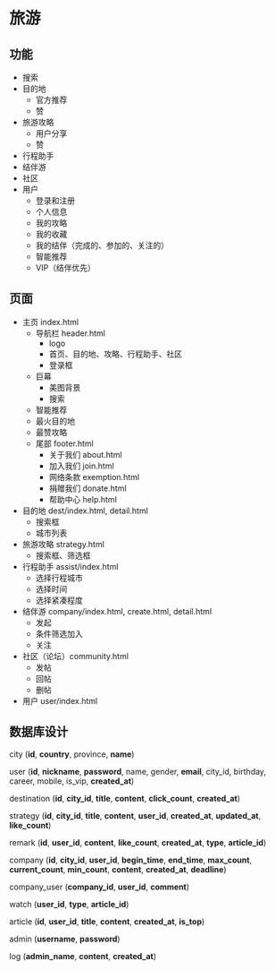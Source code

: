 # 旅游
## 功能
- 搜索
- 目的地
	- 官方推荐
	- 赞
- 旅游攻略
	- 用户分享
	- 赞
- 行程助手
- 结伴游
- 社区
- 用户
	- 登录和注册
	- 个人信息
	- 我的攻略
	- 我的收藏
	- 我的结伴（完成的、参加的、关注的）
	- 智能推荐
	- VIP（结伴优先）

## 页面
- 主页 index.html
	- 导航栏 header.html
		- logo
		- 首页、目的地、攻略、行程助手、社区
		- 登录框
	- 巨幕
		- 美图背景
		- 搜索
	- 智能推荐
	- 最火目的地
	- 最赞攻略
	- 尾部 footer.html
		- 关于我们 about.html
		- 加入我们 join.html
		- 网络条款 exemption.html
		- 捐赠我们 donate.html
		- 帮助中心 help.html
- 目的地 dest/index.html, detail.html
	- 搜索框
	- 城市列表
- 旅游攻略 strategy.html
	- 搜索框、筛选框
- 行程助手 assist/index.html
	- 选择行程城市
	- 选择时间
	- 选择紧凑程度
- 结伴游 company/index.html, create.html, detail.html
	- 发起
	- 条件筛选加入
	- 关注
- 社区（论坛）community.html
	- 发帖
	- 回帖
	- 删帖
- 用户 user/index.html


## 数据库设计

city (**id**, **country**, province, **name**)

user (**id**, **nickname**, **password**, name, gender, **email**, city\_id, birthday, career, mobile, is\_vip, **created_at**)

destination (**id**, **city_id**, **title**, **content**, **click_count**, **created_at**)

strategy (**id**, **city_id**, **title**, **content**, **user_id**, **created_at**, **updated_at**, **like_count**)

remark (**id**, **user_id**, **content**, **like_count**,  **created_at**, **type**, **article_id**)

company (**id**, **city_id**, **user_id**, **begin_time**, **end_time**, **max_count**, **current_count**, **min_count**, **content**, **created_at**, **deadline**)

company\_user (**company_id**, **user_id**, **comment**)

watch (**user_id**, **type**, **article_id**)

article (**id**, **user_id**, **title**, **content**, **created_at**, **is_top**)

admin (**username**, **password**)

log (**admin_name**, **content**, **created_at**)
